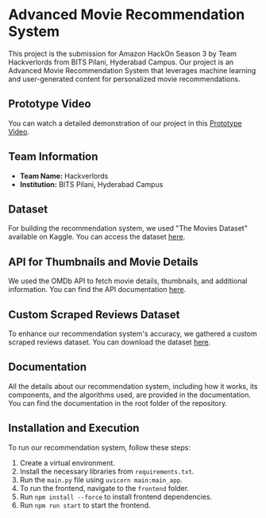 # Advanced Movie Recommendation System

This project is the submission for Amazon HackOn Season 3 by Team Hackverlords from BITS Pilani, Hyderabad Campus. Our project is an Advanced Movie Recommendation System that leverages machine learning and user-generated content for personalized movie recommendations.

## Prototype Video

You can watch a detailed demonstration of our project in this [Prototype Video](https://drive.google.com/file/d/1-pJYRUeIow-3jsFRKaUuVm79-rdjPzKl/view).

## Team Information

- **Team Name:** Hackverlords
- **Institution:** BITS Pilani, Hyderabad Campus

## Dataset

For building the recommendation system, we used "The Movies Dataset" available on Kaggle. You can access the dataset [here](https://www.kaggle.com/datasets/rounakbanik/the-movies-dataset).

## API for Thumbnails and Movie Details

We used the OMDb API to fetch movie details, thumbnails, and additional information. You can find the API documentation [here](https://www.omdbapi.com/).

## Custom Scraped Reviews Dataset

To enhance our recommendation system's accuracy, we gathered a custom scraped reviews dataset. You can download the dataset [here](https://drive.google.com/file/d/1MQyYZtUyaRqvlSL8zRt33fxzuPJ9AtXv/view?usp=sharing).

## Documentation

All the details about our recommendation system, including how it works, its components, and the algorithms used, are provided in the documentation. You can find the documentation in the root folder of the repository.

## Installation and Execution

To run our recommendation system, follow these steps:

1. Create a virtual environment.
2. Install the necessary libraries from `requirements.txt`.
3. Run the `main.py` file using `uvicorn main:main_app`.
4. To run the frontend, navigate to the `frontend` folder.
5. Run `npm install --force` to install frontend dependencies.
6. Run `npm run start` to start the frontend.

